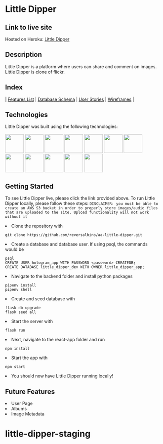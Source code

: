 # Little Dipper

<!-- # <img src="/public/static/images/logo.jpg" alt="profile page for logged-in user wireframe" style="width:50px;"/>   MoOA - *Museum of Online Art*  -->


<!-- ## Table of Contents
  - [Description](#description)
  - [Index](#index)
  - [Link to live site](#link-to-live-site)
  - [Technologies](#technologies)
  - [Getting Started](#getting-started)
  - [Demo](#demo)
 -->
 
## Link to live site

Hosted on Heroku: [Little Dipper](https://little-dipper.herokuapp.com/)

## Description

Little Dipper is a platform where users can share and comment on images. Little Dipper is clone of flickr.

## Index
| [Features List](https://github.com/reversalbino/aa-little-dipper/wiki/Features) | [Database Schema](https://github.com/reversalbino/aa-little-dipper/wiki/DB-Schema) | [User Stories](https://github.com/reversalbino/aa-little-dipper/wiki/User-Stories) | [Wireframes](https://github.com/reversalbino/aa-little-dipper/wiki/Wireframes) |




## Technologies

Little Dipper was built using the following technologies:
<br>
<br>
<img src="https://cdn.jsdelivr.net/gh/devicons/devicon/icons/python/python-original-wordmark.svg" style="width:60px;" />
<img src="https://cdn.jsdelivr.net/gh/devicons/devicon/icons/react/react-original-wordmark.svg" style="width:60px;" />
<img src="https://cdn.jsdelivr.net/gh/devicons/devicon/icons/redux/redux-original.svg" style="width:60px;" />
<img src="https://cdn.jsdelivr.net/gh/devicons/devicon/icons/flask/flask-original.svg" style="width:60px;" />
<img src="https://cdn.jsdelivr.net/gh/devicons/devicon/icons/postgresql/postgresql-original-wordmark.svg" style="width:60px;" />
<img src="https://cdn.jsdelivr.net/gh/devicons/devicon/icons/sqlalchemy/sqlalchemy-original.svg" style="width:60px;" />
<img src="https://cdn.jsdelivr.net/gh/devicons/devicon/icons/amazonwebservices/amazonwebservices-original-wordmark.svg" style="width:60px;" />
<img src="https://cdn.jsdelivr.net/gh/devicons/devicon/icons/html5/html5-plain-wordmark.svg" style="width:60px;" />
<img src="https://cdn.jsdelivr.net/gh/devicons/devicon/icons/css3/css3-plain-wordmark.svg" style="width:60px;" />
<img src="https://cdn.jsdelivr.net/gh/devicons/devicon/icons/git/git-original.svg" style="width:60px;" />
<img src="https://cdn.jsdelivr.net/gh/devicons/devicon/icons/vscode/vscode-original-wordmark.svg" style="width:60px;" />
<img src="https://cdn.jsdelivr.net/gh/devicons/devicon/icons/heroku/heroku-plain-wordmark.svg" style="width:60px;" />



## Getting Started
To see Little Dipper live, please click the link provided above.
To run Little Dipper locally, please follow these steps:
`DISCLAIMER: you must be able to create an AWS S3 bucket in order to properly store images/audio files that are uploaded to the site. Upload functionality will not work without it`
  <li>Clone the repository with  </li> 
  
    git clone https://github.com/reversalbino/aa-little-dipper.git
    
  <li>Create a database and database user. If using psql, the commands would be</li>
  
    psql
    CREATE USER hologram_app WITH PASSWORD <password> CREATEDB;
    CREATE DATABASE little_dipper_dev WITH OWNER little_dipper_app;
    
  <li>Navigate to the backend folder and install python packages </li>
  
    pipenv install
    pipenv shell
  
  <li>Create and seed database with </li>
  
    flask db upgrade
    flask seed all
    
  <li>Start the server with </li>
  
    flask run
    
  <li>Next, navigate to the react-app folder and run </li>
  
    npm install
    
  <li>Start the app with </li>
  
    npm start
    
  <li>You should now have Little Dipper running locally!</li>
  
## Future Features

  <li>User Page</li>
  <li>Albums</li>
  <li>Image Metadata</li>
  
# little-dipper-staging
